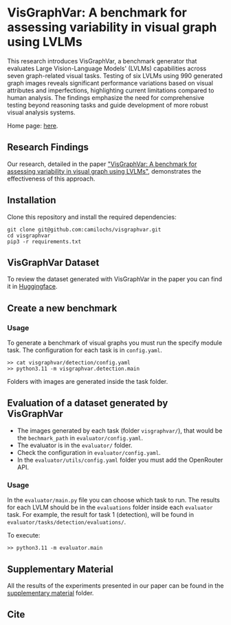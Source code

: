 # VisGraphVar: A benchmark for assessing variability in visual graph using LVLMs
This research introduces VisGraphVar, a benchmark generator that evaluates Large Vision-Language Models' (LVLMs) capabilities across seven graph-related visual tasks. Testing of six LVLMs using 990 generated graph images reveals significant performance variations based on visual attributes and imperfections, highlighting current limitations compared to human analysis. The findings emphasize the need for comprehensive testing beyond reasoning tasks and guide development of more robust visual analysis systems.

Home page: [here](https://camilochs.github.io/visgraphvar-website/).

## Research Findings

Our research, detailed in the paper ["VisGraphVar: A benchmark for assessing variability in visual graph using LVLMs"](), demonstrates the effectiveness of this approach. 

## Installation

Clone this repository and install the required dependencies:
```
git clone git@github.com:camilochs/visgraphvar.git
cd visgraphvar
pip3 -r requirements.txt
```

## VisGraphVar Dataset

To review the dataset generated with VisGraphVar in the paper you can find it in [Huggingface](https://huggingface.co/datasets/camilocs/VisGraphVar).


## Create a new benchmark

### Usage

To generate a benchmark of visual graphs you must run the specify module task. The configuration for each task is in `config.yaml`.
```
>> cat visgraphvar/detection/config.yaml
>> python3.11 -m visgraphvar.detection.main  
```

Folders with images are generated inside the task folder.


## Evaluation of a dataset generated by VisGraphVar

- The images generated by each task (folder `visgraphvar/`), that would be the `bechmark_path` in `evaluator/config.yaml`.
- The evaluator is in the `evaluator/` folder.  
- Check the configuration in `evaluator/config.yaml`.
- In the `evaluator/utils/config.yaml` folder you must add the OpenRouter API.

### Usage

In the `evaluator/main.py` file you can choose which task to run. The results for each LVLM should be in the `evaluations` folder inside each `evaluator` task. For example, the result for task 1 (detection), will be found in `evaluator/tasks/detection/evaluations/`.

To execute:
```
>> python3.11 -m evaluator.main
```


## Supplementary Material

All the results of the experiments presented in our paper can be found in the [supplementary material](<supplementary/>) folder.

## Cite
```

```
